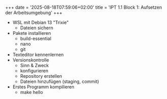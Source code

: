 +++
date = '2025-08-18T07:59:06+02:00'
title = 'IPT 1.1 Block 1: Aufsetzen der Arbeitsumgebung'
+++

- WSL mit Debian 13 "Trixie"
    - Dateien sichern
- Pakete installieren
    - build-essential
    - nano
    - git
- Texteditor kennenlernen
- Versionskontrolle
    - Sinn & Zweck
    - konfigurieren
    - Repository erstellen
    - Dateien hinzufügen (staging, commit)
- Erstes Programm kompilieren
    - make hello